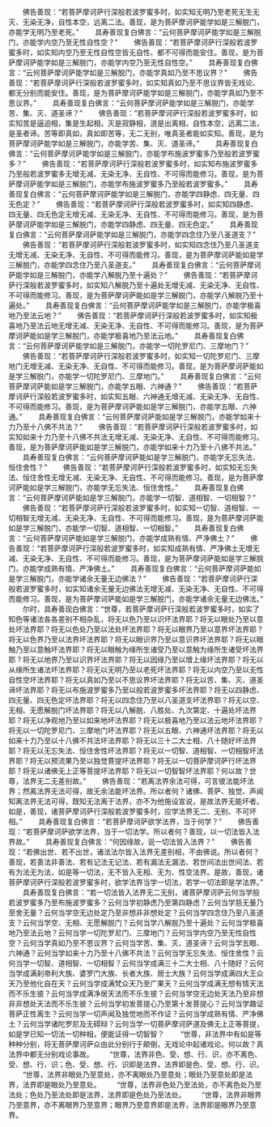 <!-- { "loadSidebar": true } -->
　　佛告善现：“若菩萨摩诃萨行深般若波罗蜜多时，如实知无明乃至老死无生无灭、无染无净，自性本空，远离二法。善现，是为菩萨摩诃萨能学如是三解脱门，亦能学无明乃至老死。”
　　具寿善现复白佛言：“云何菩萨摩诃萨能学如是三解脱门，亦能学内空乃至无性自性空？”
　　佛告善现：“若菩萨摩诃萨行深般若波罗蜜多时，如实知内空乃至无性自性空皆无自性、都不可得而能安住。善现，是为菩萨摩诃萨能学如是三解脱门，亦能学内空乃至无性自性空。”
　　具寿善现复白佛言：“云何菩萨摩诃萨能学如是三解脱门，亦能学真如乃至不思议界？”
　　佛告善现：“若菩萨摩诃萨行深般若波罗蜜多时，如实知真如乃至不思议界皆无戏论、都无分别而能安住。善现，是为菩萨摩诃萨能学如是三解脱门，亦能学真如乃至不思议界。”
　　具寿善现复白佛言：“云何菩萨摩诃萨能学如是三解脱门，亦能学苦、集、灭、道圣谛？”
　　佛告善现：“若菩萨摩诃萨行深般若波罗蜜多时，如实知苦是逼迫相，集是生起相，灭是寂静相，道是出离相，自性本空，远离二法，是圣者谛。苦等即真如，真如即苦等，无二无别，唯真圣者能如实知。善现，是为菩萨摩诃萨能学如是三解脱门，亦能学苦、集、灭、道圣谛。”
　　具寿善现复白佛言：“云何菩萨摩诃萨能学如是三解脱门，亦能学布施波罗蜜多乃至般若波罗蜜多？”
　　佛告善现：“若菩萨摩诃萨行深般若波罗蜜多时，如实知布施波罗蜜多乃至般若波罗蜜多无增无减、无染无净、无自性、不可得而能修习。善现，是为菩萨摩诃萨能学如是三解脱门，亦能学布施波罗蜜多乃至般若波罗蜜多。”
　　具寿善现复白佛言：“云何菩萨摩诃萨能学如是三解脱门，亦能学四静虑、四无量、四无色定？”
　　佛告善现：“若菩萨摩诃萨行深般若波罗蜜多时，如实知四静虑、四无量、四无色定无增无减、无染无净、无自性、不可得而能修习。善现，是为菩萨摩诃萨能学如是三解脱门，亦能学四静虑、四无量、四无色定。”
　　具寿善现复白佛言：“云何菩萨摩诃萨能学如是三解脱门，亦能学四念住乃至八圣道支？”
　　佛告善现：“若菩萨摩诃萨行深般若波罗蜜多时，如实知四念住乃至八圣道支无增无减、无染无净、无自性、不可得而能修习。善现，是为菩萨摩诃萨能如是学三解脱门，亦能学四念住乃至八圣道支。”
　　具寿善现复白佛言：“云何菩萨摩诃萨能学如是三解脱门，亦能学八解脱乃至十遍处？”
　　佛告善现：“若菩萨摩诃萨行深般若波罗蜜多时，如实知八解脱乃至十遍处无增无减、无染无净、无自性、不可得而能修习。善现，是为菩萨摩诃萨能如是学三解脱门，亦能学八解脱乃至十遍处。”
　　具寿善现复白佛言：“云何菩萨摩诃萨能学如是三解脱门，亦能学极喜地乃至法云地？”
　　佛告善现：“若菩萨摩诃萨行深般若波罗蜜多时，如实知极喜地乃至法云地无增无减、无染无净、无自性、不可得而能修习。善现，是为菩萨摩诃萨能如是学三解脱门，亦能学极喜地乃至法云地。”
　　具寿善现复白佛言：“云何菩萨摩诃萨能学如是三解脱门，亦能学一切陀罗尼门、三摩地门？”
　　佛告善现：“若菩萨摩诃萨行深般若波罗蜜多时，如实知一切陀罗尼门、三摩地门无增无减、无染无净、无自性、不可得而能修习。善现，是为菩萨摩诃萨能如是学三解脱门，亦能学一切陀罗尼门、三摩地门。”
　　具寿善现复白佛言：“云何菩萨摩诃萨能如是学三解脱门，亦能学五眼、六神通？”
　　佛告善现：“若菩萨摩诃萨行深般若波罗蜜多时，如实知五眼、六神通无增无减、无染无净、无自性、不可得而能修习。善现，是为菩萨摩诃萨能如是学三解脱门，亦能学五眼、六神通。”
　　具寿善现复白佛言：“云何菩萨摩诃萨能如是学三解脱门，亦能学如来十力乃至十八佛不共法？”
　　佛告善现：“若菩萨摩诃萨行深般若波罗蜜多时，如实知如来十力乃至十八佛不共法无增无减、无染无净、无自性、不可得而能修习。善现，是为菩萨摩诃萨能如是学三解脱门，亦能学如来十力乃至十八佛不共法。”
　　具寿善现复白佛言：“云何菩萨摩诃萨能如是学三解脱门，亦能学无忘失法、恒住舍性？”
　　佛告善现：“若菩萨摩诃萨行深般若波罗蜜多时，如实知无忘失法、恒住舍性无增无减、无染无净、无自性、不可得而能修习。善现，是为菩萨摩诃萨能如是学三解脱门，亦能学无忘失法、恒住舍性。”
　　具寿善现复白佛言：“云何菩萨摩诃萨能如是学三解脱门，亦能学一切智、道相智、一切相智？”
　　佛告善现：“若菩萨摩诃萨行深般若波罗蜜多时，如实知一切智、道相智、一切相智无增无减、无染无净、无自性、不可得而能修习。善现，是为菩萨摩诃萨能如是学三解脱门，亦能学一切智、道相智、一切相智。”
　　具寿善现复白佛言：“云何菩萨摩诃萨能如是学三解脱门，亦能学成熟有情、严净佛土？”
　　佛告善现：“若菩萨摩诃萨行深般若波罗蜜多时，如实知成熟有情、严净佛土无增无减、无染无净、无自性、不可得而能修习。善现，是为菩萨摩诃萨能如是学三解脱门，亦能学成熟有情、严净佛土。”
　　具寿善现复白佛言：“云何菩萨摩诃萨能如是学三解脱门，亦能学诸余无量无边佛法？”
　　佛告善现：“若菩萨摩诃萨行深般若波罗蜜多时，如实知诸余无量无边佛法无增无减、无染无净、无自性、不可得而能修习。善现，是为菩萨摩诃萨能如是学三解脱门，亦能学诸余无量无边佛法。”
　　尔时，具寿善现白佛言：“世尊，若菩萨摩诃萨行深般若波罗蜜多时，如实了知色等诸法各各差别不相杂乱，将无以色乃至以识坏法界耶？将无以眼处乃至以意处坏法界耶？将无以色处乃至以法处坏法界耶？将无以眼界乃至以意界坏法界耶？将无以色界乃至以法界坏法界耶？将无以眼识界乃至以意识界坏法界耶？将无以眼触乃至以意触坏法界耶？将无以眼触为缘所生诸受乃至以意触为缘所生诸受坏法界耶？将无以地界乃至以识界坏法界耶？将无以因缘乃至以增上缘坏法界耶？将无以从缘所生诸法坏法界耶？将无以无明乃至以老死坏法界耶？将无以内空乃至以无性自性空坏法界耶？将无以真如乃至以不思议界坏法界耶？将无以苦、集、灭、道圣谛坏法界耶？将无以布施波罗蜜多乃至以般若波罗蜜多坏法界耶？将无以四静虑、四无量、四无色定坏法界耶？将无以四念住乃至以八圣道支坏法界耶？将无以空、无相、无愿解脱门坏法界耶？将无以八解脱、八胜处、九次第定、十遍处坏法界耶？将无以净观地乃至以如来地坏法界耶？将无以极喜地乃至以法云地坏法界耶？将无以一切陀罗尼门、三摩地门坏法界耶？将无以五眼、六神通坏法界耶？将无以如来十力乃至以十八佛不共法坏法界耶？将无以三十二大士相、八十随好坏法界耶？将无以无忘失法、恒住舍性坏法界耶？将无以一切智、道相智、一切相智坏法界耶？将无以预流果乃至以独觉菩提坏法界耶？将无以一切菩萨摩诃萨行坏法界耶？将无以诸佛无上正等菩提坏法界耶？将无以一切智智坏法界耶？何以故？世尊，法界无二无差别故。”
　　佛告善现：“若离法界余法可得，可言彼法能坏法界；然离法界无法可得，故无余法能坏法界。所以者何？诸佛、菩萨、独觉、声闻知离法界无法可得，既知无法离于法界，亦不为他施设宣说，是故法界无能坏者。如是，善现，诸菩萨摩诃萨行深般若波罗蜜多时，应学法界无二、无别、不可坏相。”
　　具寿善现复白佛言：“若菩萨摩诃萨欲学法界，当于何学？”
　　佛告善现：“若菩萨摩诃萨欲学法界，当于一切法学。所以者何？善现，以一切法皆入法界故。”
　　具寿善现复白佛言：“何因缘故，说一切法皆入法界？”
　　佛告善现：“若佛出世、若不出世，诸法法尔皆入法界无差别相，不由佛说。所以者何？善现，若善法非善法、若有记法无记法、若有漏法无漏法、若世间法出世间法、若有为法无为法，如是等一切法，无不皆入无相、无为、性空法界。是故，善现，诸菩萨摩诃萨行深般若波罗蜜多时，欲学法界当学一切法，若学一切法即是学法界。”
　　具寿善现复白佛言：“若一切法皆入法界无二无别，诸菩萨摩诃萨云何当学般若波罗蜜多乃至布施波罗蜜多？云何当学初静虑乃至第四静虑？云何当学慈无量乃至舍无量？云何当学空无边处定乃至非想非非想处定？云何当学四念住乃至八圣道支？云何当学空、无相、无愿解脱门？云何当学八解脱乃至十遍处？云何当学极喜地乃至法云地？云何当学一切陀罗尼门、三摩地门？云何当学内空乃至无性自性空？云何当学真如乃至不思议界？云何当学苦、集、灭、道圣谛？云何当学五眼、六神通？云何当学如来十力乃至十八佛不共法？云何当学无忘失法、恒住舍性？云何当学一切智、道相智、一切相智？云何当学成满三十二大士相、八十随好？云何当学成满刹帝利大族、婆罗门大族、长者大族、居士大族？云何当学成满四大王众天乃至他化自在天？云何当学成满梵众天乃至广果天？云何当学成满无想有情天法而不乐生彼？云何当学成满净居天法而不乐生彼？云何当学空无边处天法乃至非想非非想处天法而不乐生彼？云何当学初发菩提心乃至第十发菩提心？云何当学趣证菩萨正性离生？云何当学一切声闻及独觉地而不作证？云何当学成熟有情、严净佛土？云何当学诸陀罗尼及无碍辩？云何当学一切菩萨摩诃萨道及佛无上正等菩提，如是学已知一切法一切种相，便能证得一切智智？
　　“世尊，非法界中有如是等种种分别，将无菩萨摩诃萨众由此分别行于颠倒，无戏论中起诸戏论。何以故？真法界中都无分别戏论事故。
　　“世尊，法界非色、受、想、行、识，亦不离色、受、想、行、识；色、受、想、行、识即是法界，法界即是色、受、想、行、识。
　　“世尊，法界非眼处乃至意处，亦不离眼处乃至意处；眼处乃至意处即是法界，法界即是眼处乃至意处。
　　“世尊，法界非色处乃至法处，亦不离色处乃至法处；色处乃至法处即是法界，法界即是色处乃至法处。
　　“世尊，法界非眼界乃至意界，亦不离眼界乃至意界；眼界乃至意界即是法界，法界即是眼界乃至意界。
